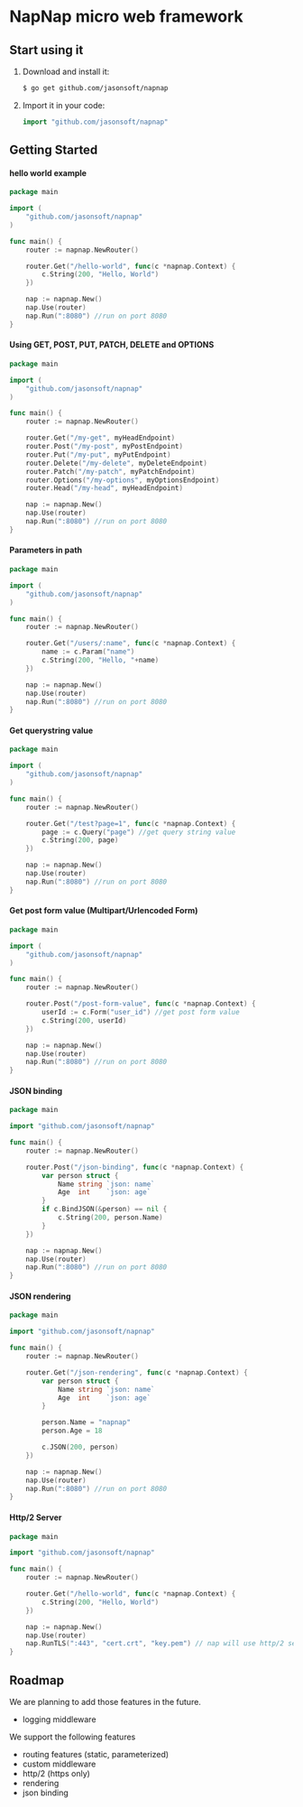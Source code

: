 # NapNap micro web framework

## Start using it
1. Download and install it:

    ```sh
    $ go get github.com/jasonsoft/napnap
    ```

2. Import it in your code:

    ```go
    import "github.com/jasonsoft/napnap"
    ```

## Getting Started

#### hello world example
```go
package main

import (
	"github.com/jasonsoft/napnap"
)

func main() {
	router := napnap.NewRouter()

	router.Get("/hello-world", func(c *napnap.Context) {
		c.String(200, "Hello, World")
	})

	nap := napnap.New()
	nap.Use(router)
	nap.Run(":8080") //run on port 8080
}
```

#### Using GET, POST, PUT, PATCH, DELETE and OPTIONS
```go
package main

import (
	"github.com/jasonsoft/napnap"
)

func main() {
	router := napnap.NewRouter()

	router.Get("/my-get", myHeadEndpoint)
	router.Post("/my-post", myPostEndpoint)
	router.Put("/my-put", myPutEndpoint)
	router.Delete("/my-delete", myDeleteEndpoint)
	router.Patch("/my-patch", myPatchEndpoint)
	router.Options("/my-options", myOptionsEndpoint)
	router.Head("/my-head", myHeadEndpoint)

	nap := napnap.New()
	nap.Use(router)
	nap.Run(":8080") //run on port 8080
}
```

#### Parameters in path

```go
package main

import (
	"github.com/jasonsoft/napnap"
)

func main() {
	router := napnap.NewRouter()

	router.Get("/users/:name", func(c *napnap.Context) {
		name := c.Param("name")
		c.String(200, "Hello, "+name)
	})

	nap := napnap.New()
	nap.Use(router)
	nap.Run(":8080") //run on port 8080
}
```

#### Get querystring value
```go
package main

import (
	"github.com/jasonsoft/napnap"
)

func main() {
	router := napnap.NewRouter()

	router.Get("/test?page=1", func(c *napnap.Context) {
		page := c.Query("page") //get query string value
		c.String(200, page)
	})

	nap := napnap.New()
	nap.Use(router)
	nap.Run(":8080") //run on port 8080
}
```

#### Get post form value (Multipart/Urlencoded Form)
```go
package main

import (
	"github.com/jasonsoft/napnap"
)

func main() {
	router := napnap.NewRouter()

	router.Post("/post-form-value", func(c *napnap.Context) {
		userId := c.Form("user_id") //get post form value
		c.String(200, userId)
	})

	nap := napnap.New()
	nap.Use(router)
	nap.Run(":8080") //run on port 8080
}
```

#### JSON binding

```go
package main

import "github.com/jasonsoft/napnap"

func main() {
	router := napnap.NewRouter()

	router.Post("/json-binding", func(c *napnap.Context) {
		var person struct {
			Name string `json: name`
			Age  int    `json: age`
		}
		if c.BindJSON(&person) == nil {
			c.String(200, person.Name)
		}
	})

	nap := napnap.New()
	nap.Use(router)
	nap.Run(":8080") //run on port 8080
}
```

#### JSON rendering

```go
package main

import "github.com/jasonsoft/napnap"

func main() {
	router := napnap.NewRouter()

	router.Get("/json-rendering", func(c *napnap.Context) {
		var person struct {
			Name string `json: name`
			Age  int    `json: age`
		}

		person.Name = "napnap"
		person.Age = 18

		c.JSON(200, person)
	})

	nap := napnap.New()
	nap.Use(router)
	nap.Run(":8080") //run on port 8080
}
```

#### Http/2 Server

```go
package main

import "github.com/jasonsoft/napnap"

func main() {
	router := napnap.NewRouter()

	router.Get("/hello-world", func(c *napnap.Context) {
		c.String(200, "Hello, World")
	})

	nap := napnap.New()
	nap.Use(router)
	nap.RunTLS(":443", "cert.crt", "key.pem") // nap will use http/2 server as default
}
```

## Roadmap
We are planning to add those features in the future.
- logging middleware

We support the following features
- routing features (static, parameterized)
- custom middleware
- http/2 (https only)
- rendering
- json binding
